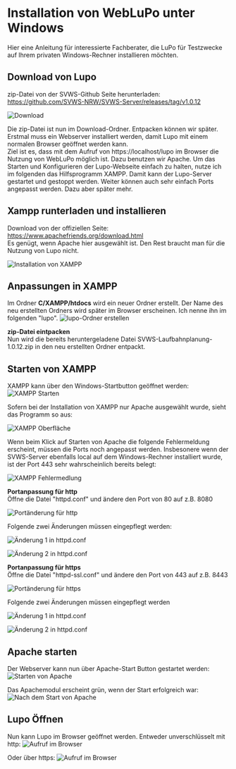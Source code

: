 # Installation von WebLuPo unter Windows

Hier eine Anleitung für interessierte Fachberater, die LuPo für Testzwecke auf Ihrem privaten Windows-Rechner installieren möchten.


## Download von Lupo

zip-Datei von der SVWS-Github Seite herunterladen:
https://github.com/SVWS-NRW/SVWS-Server/releases/tag/v1.0.12

![Download](./graphics/1_download.png)  


Die zip-Datei ist nun im Download-Ordner. Entpacken können wir später. Erstmal muss ein Webserver installiert werden, damit Lupo mit einem normalen Browser geöffnet werden kann.<br>
Ziel ist es, dass mit dem Aufruf von https://localhost/lupo im Browser die Nutzung von WebLuPo möglich ist. Dazu benutzen wir Apache. Um das Starten und Konfigurieren der Lupo-Webseite einfach zu halten, nutze ich im folgenden das Hilfsprogramm XAMPP. Damit kann der Lupo-Server gestartet und gestoppt werden. Weiter können auch sehr einfach Ports angepasst werden. Dazu aber später mehr. 
 

## Xampp runterladen und installieren
Download von der offiziellen Seite: https://www.apachefriends.org/download.html <br>
Es genügt, wenn Apache hier ausgewählt ist. Den Rest braucht man für die Nutzung von Lupo nicht.

![Installation von XAMPP](./graphics/installieren.png)  



## Anpassungen in XAMPP

 
Im Ordner **C/XAMPP/htdocs** wird ein neuer Ordner erstellt. Der Name des neu erstellten Ordners wird später im Browser erscheinen. Ich nenne ihn im folgenden "lupo".
![lupo-Ordner erstellen](./graphics/2_entpackenNeu.png)  

**zip-Datei eintpacken**   
Nun wird die bereits heruntergeladene Datei SVWS-Laufbahnplanung-1.0.12.zip in den neu erstellten Ordner entpackt.

## Starten von XAMPP
XAMPP kann über den Windows-Startbutton geöffnet werden:
![XAMPP Starten](./graphics/3_oeffnen.png) 


Sofern bei der Installation von XAMPP nur Apache ausgewählt wurde, sieht das Programm so aus: 

![XAMPP Oberfläche](./graphics/4_xampp.png) 

Wenn beim Klick auf Starten von Apache die folgende Fehlermeldung erscheint, müssen die Ports noch angepasst werden. Insbesonere wenn der SVWS-Server ebenfalls local auf dem Windows-Rechner installiert wurde, ist der Port 443 sehr wahrscheinlich bereits belegt:

![XAMPP Fehlermedlung](./graphics/5_xampp_portproblem.png) 


**Portanpassung für http**   
Öffne die Datei "httpd.conf" und ändere den Port von 80 auf z.B. 8080

![Portänderung für http](./graphics/port.png)

Folgende zwei Änderungen müssen eingepflegt werden:   

![Änderung 1 in httpd.conf](./graphics/6_aenderung1.png)

![Änderung 2 in httpd.conf](./graphics/7_aenderung2.png)

**Portanpassung für https**   
Öffne die Datei "httpd-ssl.conf" und ändere den Port von 443 auf z.B. 8443

![Portänderung für https](./graphics/9_aenderung2.png)

Folgende zwei Änderungen müssen eingepflegt werden   

![Änderung 1 in httpd.conf](./graphics/8_aenderung2.png)

![Änderung 2 in httpd.conf](./graphics/9b_aenderung2.png)

## Apache starten
Der Webserver kann nun über Apache-Start Button gestartet werden:
![Starten von Apache](./graphics/10Start.png)

Das Apachemodul erscheint grün, wenn der Start erfolgreich war:
![Nach dem Start von Apache](./graphics/bild2.png)

## Lupo Öffnen
Nun kann Lupo im Browser geöffnet werden. Entweder unverschlüsselt mit http:
![Aufruf im Browser](./graphics/bild8080.png)

Oder über https:
![Aufruf im Browser](./graphics/bild8443.png)
